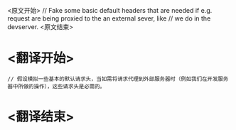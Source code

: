 
<原文开始>
	// Fake some basic default headers that are needed if e.g. request are being proxied to the an external sever, like
	// we do in the devserver.
<原文结束>

# <翻译开始>
	// 假设模拟一些基本的默认请求头，当如需将请求代理到外部服务器时（例如我们在开发服务器中所做的操作），这些请求头是必需的。
# <翻译结束>

